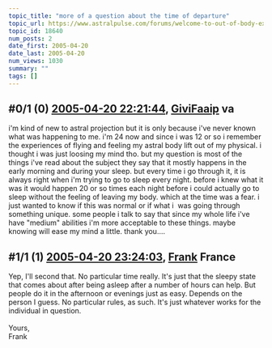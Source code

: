 ```yaml
---
topic_title: "more of a question about the time of departure"
topic_url: https://www.astralpulse.com/forums/welcome-to-out-of-body-experiences!/more-of-a-question-about-the-time-of-departure
topic_id: 18640
num_posts: 2
date_first: 2005-04-20
date_last: 2005-04-20
num_views: 1030
summary: ""
tags: []
---
```


## \#0/1 (0) [2005-04-20 22:21:44](https://www.astralpulse.com/forums/index.php?msg=161172), [GiviFaaip](https://www.astralpulse.com/forums/profile/?u=8896) va ##
<section>
i'm kind of new to astral projection but it is only because i've never known what was happening to me. i'm 24 now and since i was 12 or so i remember the experiences of flying and feeling my astral body lift out of my physical. i thought i was just loosing my mind tho. but my question is most of the things i've read about the subject they say that it mostly happens in the early morning and during your sleep. but every time i go through it, it is always right when i'm trying to go to sleep every night. before i knew what it was it would happen 20 or so times each night before i could actually go to sleep without the feeling of leaving my body. which at the time was a fear. i just wanted to know if this was normal or if what i  was going through something unique. some people i talk to say that since my whole life i've have "medium" abilities i'm more acceptable to these things. maybe knowing will ease my mind a little. thank you....
</section>

## \#1/1 (1) [2005-04-20 23:24:03](https://www.astralpulse.com/forums/index.php?msg=161185), [Frank](https://www.astralpulse.com/forums/profile/?u=359) France ##
<section>
Yep, I'll second that. No particular time really. It's just that the sleepy state that comes about after being asleep after a number of hours can help. But people do it in the afternoon or evenings just as easy. Depends on the person I guess. No particular rules, as such. It's just whatever works for the individual in question.
<br>
<br>
Yours,
<br>
Frank
</section>
